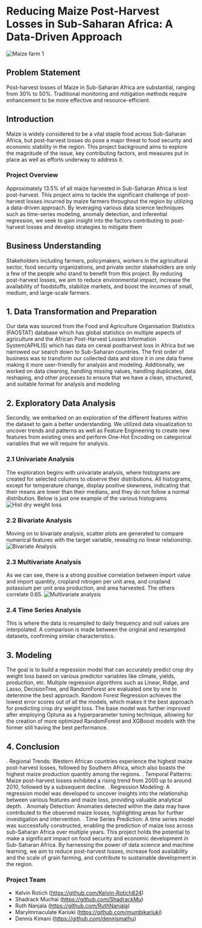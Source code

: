 # Reducing Maize Post-Harvest Losses in Sub-Saharan Africa: A Data-Driven Approach
![Maize farm 1](https://github.com/Kelvin-Rotich824/Phase_5_Capstone_Project/assets/142001883/dfbe22aa-1499-4e86-b95b-872f5e73309e)

## Problem Statement

Post-harvest losses of Maize in Sub-Saharan Africa are substantial, ranging from 30% to 50%. Traditional monitoring and mitigation methods require enhancement to be more effective and resource-efficient.

## Introduction

Maize is widely considered to be a vital staple food across Sub-Saharan Africa, but post-harvest losses do pose a major threat to food security and economic stability in the region. This project background aims to explore the magnitude of the issue, key contributing factors, and measures put in place as well as efforts underway to address it.

### Project Overview

Approximately 13.5% of all maize harvested in Sub-Saharan Africa is lost post-harvest. This project aims to tackle the significant challenge of post-harvest losses incurred by maize farmers throughout the region by utilizing a data-driven approach. By leveraging various data science techniques such as time-series modeling, anomaly detection, and inferential regression, we seek to gain insight into the factors contributing to post-harvest losses and develop strategies to mitigate them

## Business Understanding

Stakeholders including farmers, policymakers, workers in the agricultural sector, food security organizations, and private sector stakeholders are only a few of the people who stand to benefit from this project. By reducing post-harvest losses, we aim to reduce environmental impact, increase the availability of foodstuffs, stabilize markets, and boost the incomes of small, medium, and large-scale farmers.

## 1. Data Transformation and Preparation
Our data was sourced from the Food and Agriculture Organisation Statistics (FAOSTAT) database which has global statistics on multiple aspects of agriculture and the African Post-Harvest Losses Information System(APHLIS) which has data on cereal postharvest loss in Africa but we narrowed our search down to Sub-Saharan countries. The first order of business was to transform our collected data and store it in one data frame making it more user-friendly for analysis and modeling. Additionally, we worked on data cleaning, handling missing values, handling duplicates, data reshaping, and other processes to ensure that we have a clean, structured, and suitable format for analysis and modeling

## 2. Exploratory Data Analysis

Secondly, we embarked on an exploration of the different features within the dataset to gain a better understanding. We utilized data visualization to uncover trends and patterns as well as Feature Engineering to create new features from existing ones and perform One-Hot Encoding on categorical variables that we will require for analysis.

### 2.1 Univariate Analysis

The exploration begins with univariate analysis, where histograms are created for selected columns to observe their distributions. All histograms, except for temperature change, display positive skewness, indicating that their means are lower than their medians, and they do not follow a normal distribution. Below is just one example of the various histograms
![Hist dry weight loss](https://github.com/Kelvin-Rotich824/Phase_5_Capstone_Project/assets/142001883/9a75e8bd-f795-4b27-b0a3-aefc521a3032)

### 2.2 Bivariate Analysis

Moving on to bivariate analysis, scatter plots are generated to compare numerical features with the target variable, revealing no linear relationship.
![Bivariate Analysis](https://github.com/Kelvin-Rotich824/Phase_5_Capstone_Project/assets/142001883/261b0583-7d59-40c5-be54-ac8f1e29531d)

### 2.3 Multivariate Analysis

As we can see, there is a strong positive correlation between import value and import quantity, cropland nitrogen per unit area, and cropland potassium per unit area production, and area harvested. The others correlate 0.65.
![Multivariate analysis](https://github.com/Kelvin-Rotich824/Phase_5_Capstone_Project/assets/142001883/d9b2d08d-4d09-4f1d-8d6d-8b63e015ed99)

### 2.4 Time Series Analysis

This is where the data is resampled to daily frequency and null values are interpolated. A comparison is made between the original and resampled datasets, confirming similar characteristics.

## 3. Modeling

The goal is to build a regression model that can accurately predict crop dry weight loss based on various predictor variables like climate, yields, production, etc. Multiple regression algorithms such as Linear, Ridge, and Lasso, DecisionTree, and RandomForest are evaluated one by one to determine the best approach. Random Forest Regression achieves the lowest error scores out of all the models, which makes it the best approach for predicting crop dry weight loss. The base model was further improved after employing Optuna as a hyperparameter tuning technique, allowing for the creation of more optimized RandomForest and XGBoost models with the former still having the best performance.

## 4. Conclusion

. Regional Trends: Western African countries experience the highest maize post-harvest losses, followed by Southern Africa, which also boasts the highest maize production quantity among the regions.
. Temporal Patterns: Maize post-harvest losses exhibited a rising trend from 2000 up to around 2010, followed by a subsequent decline.
. Regression Modeling: A regression model was developed to uncover insights into the relationship between various features and maize loss, providing valuable analytical depth.
. Anomaly Detection: Anomalies detected within the data may have contributed to the observed maize losses, highlighting areas for further investigation and intervention.
. Time Series Prediction: A time series model was successfully constructed, enabling the prediction of maize loss across sub-Saharan Africa over multiple years.
This project holds the potential to make a significant impact on food security and economic development in Sub-Saharan Africa. By harnessing the power of data science and machine learning, we aim to reduce post-harvest losses, increase food availability and the scale of grain farming, and contribute to sustainable development in the region.

### Project Team 
- Kelvin Rotich (https://github.com/Kelvin-Rotich824)
- Shadrack Muchai (https://github.com/ShadrackMu)
- Ruth Nanjala (https://github.com/RuthNanjala)
- MaryImmaculate Kariuki (https://github.com/mumbikariuki)
- Dennis Kimani (https://github.com/dennismathu)
